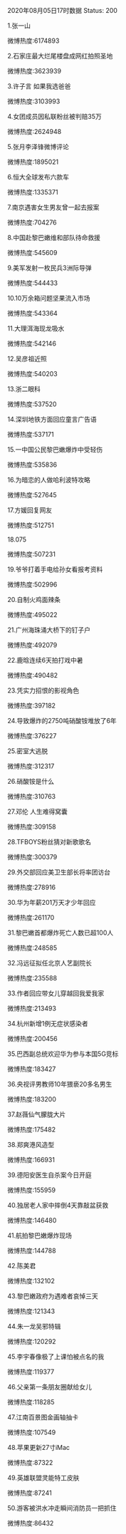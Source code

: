 2020年08月05日17时数据
Status: 200

1.张一山

微博热度:6174893

2.石家庄最大烂尾楼盘成网红拍照圣地

微博热度:3623939

3.许子言 如果我选爸爸

微博热度:3103993

4.女团成员因私联粉丝被判赔35万

微博热度:2624948

5.张月李泽锋微博评论

微博热度:1895021

6.恒大全球发布六款车

微博热度:1335371

7.南京遇害女生男友曾一起去报案

微博热度:704276

8.中国赴黎巴嫩维和部队待命救援

微博热度:545609

9.美军发射一枚民兵3洲际导弹

微博热度:544433

10.10万余箱问题坚果流入市场

微博热度:543364

11.大理洱海现龙吸水

微博热度:542146

12.吴彦祖近照

微博热度:540203

13.浙二眼科

微博热度:537520

14.深圳地铁方面回应童言广告语

微博热度:537171

15.一中国公民黎巴嫩爆炸中受轻伤

微博热度:535836

16.为暗恋的人做哈利波特攻略

微博热度:527645

17.方媛回复网友

微博热度:512751

18.075

微博热度:507231

19.爷爷打着手电给孙女看报考资料

微博热度:502996

20.自制火鸡面辣条

微博热度:495022

21.广州海珠涌大桥下的钉子户

微博热度:492079

22.鹿晗连续6天拍打戏中暑

微博热度:490482

23.凭实力招恨的影视角色

微博热度:397182

24.导致爆炸的2750吨硝酸铵堆放了6年

微博热度:376227

25.密室大逃脱

微博热度:312317

26.硝酸铵是什么

微博热度:310763

27.邓伦 人生难得窝囊

微博热度:309158

28.TFBOYS粉丝猜对新歌歌名

微博热度:300379

29.外交部回应美卫生部长将率团访台

微博热度:278916

30.华为年薪201万天才少年回应

微博热度:261170

31.黎巴嫩首都爆炸死亡人数已超100人

微博热度:248585

32.冯远征拟任北京人艺副院长

微博热度:235588

33.作者回应带女儿穿越回我爱我家

微博热度:213493

34.杭州新增1例无症状感染者

微博热度:200456

35.巴西副总统欢迎华为参与本国5G竞标

微博热度:183427

36.央视评男教师10年猥亵20多名男生

微博热度:183200

37.赵薇仙气朦胧大片

微博热度:175482

38.郑爽港风造型

微博热度:166931

39.德阳安医生自杀案今日开庭

微博热度:155959

40.独居老人家中摔倒4天靠敲盆获救

微博热度:146480

41.航拍黎巴嫩爆炸现场

微博热度:144788

42.陈美君

微博热度:132102

43.黎巴嫩政府为遇难者哀悼三天

微博热度:121343

44.朱一龙吴邪特辑

微博热度:120292

45.李宇春像极了上课怕被点名的我

微博热度:119377

46.父亲第一条朋友圈献给女儿

微博热度:118285

47.江南百景图金画轴抽卡

微博热度:107549

48.苹果更新27寸iMac

微博热度:87322

49.英雄联盟灵能特工皮肤

微博热度:87241

50.游客被洪水冲走瞬间消防员一把抓住

微博热度:86432

